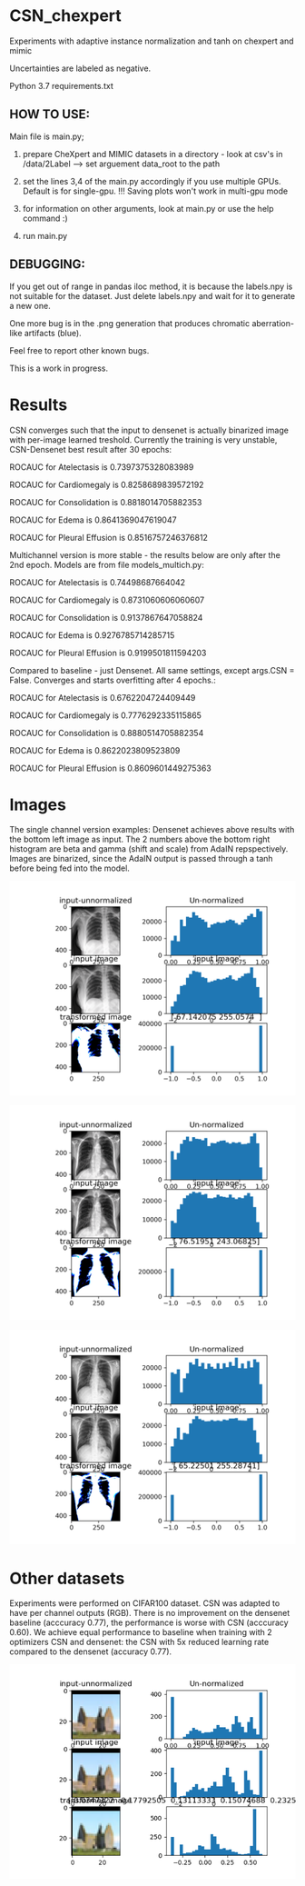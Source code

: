 # CSN_chexpert
Experiments with adaptive instance normalization and tanh on chexpert and mimic

Uncertainties are labeled as negative.

Python 3.7
requirements.txt

## HOW TO USE:

Main file is main.py;

1. prepare CheXpert and MIMIC datasets in a directory - look at csv's in /data/2Label
	--> set arguement data_root to the path

2. set the lines 3,4 of the main.py accordingly if you use multiple GPUs. Default is for single-gpu. 
	!!! Saving plots won't work in multi-gpu mode

3. for information on other arguments, look at main.py or use the help command :)

4. run main.py

## DEBUGGING:
If you get out of range in pandas iloc method, it is because the labels.npy is not suitable for the dataset. Just delete labels.npy and wait for it to generate a new one.

One more bug is in the .png generation that produces chromatic aberration-like artifacts (blue).

Feel free to report other known bugs.

This is a work in progress.


# Results

CSN converges such that the input to densenet is actually binarized image with per-image learned treshold.
Currently the training is very unstable, CSN-Densenet best result after 30 epochs:

ROCAUC for Atelectasis is 0.7397375328083989

ROCAUC for Cardiomegaly is 0.8258689839572192

ROCAUC for Consolidation is 0.8818014705882353

ROCAUC for Edema is 0.8641369047619047

ROCAUC for Pleural Effusion is 0.8516757246376812


Multichannel version is more stable - the results below are only after the 2nd epoch. Models are from file models_multich.py:

ROCAUC for Atelectasis is 0.74498687664042

ROCAUC for Cardiomegaly is 0.8731060606060607

ROCAUC for Consolidation is 0.9137867647058824

ROCAUC for Edema is 0.9276785714285715

ROCAUC for Pleural Effusion is 0.9199501811594203


Compared to baseline - just Densenet. All same settings, except args.CSN = False. Converges and starts overfitting after 4 epochs.:

ROCAUC for Atelectasis is 0.6762204724409449

ROCAUC for Cardiomegaly is 0.7776292335115865

ROCAUC for Consolidation is 0.8880514705882354

ROCAUC for Edema is 0.8622023809523809

ROCAUC for Pleural Effusion is 0.8609601449275363

# Images

The single channel version examples:
Densenet achieves above results with the bottom left image as input.
The 2 numbers above the bottom right histogram are beta and gamma (shift and scale) from AdaIN repspectively. Images are binarized, since the AdaIN output is passed through a tanh before being fed into the model.

![alt text](https://raw.githubusercontent.com/ljarabek/CSN_chexpert/master/images/batch6_epoch_0_val.png)

![alt text](https://raw.githubusercontent.com/ljarabek/CSN_chexpert/master/images/batch7_epoch_0_val.png)

![alt text](https://raw.githubusercontent.com/ljarabek/CSN_chexpert/master/images/batch8_epoch_0_val.png)


# Other datasets

Experiments were performed on CIFAR100 dataset. CSN was adapted to have per channel outputs (RGB). There is no improvement on the densenet baseline (acccuracy 0.77), the performance is worse with CSN (acccuracy 0.60). We achieve equal performance to baseline when training with 2 optimizers CSN and densenet: the CSN with 5x reduced learning rate compared to the densenet (accuracy 0.77). 

![alt text](https://raw.githubusercontent.com/ljarabek/CSN_chexpert/master/images/epoch_206_batch_5.png)

